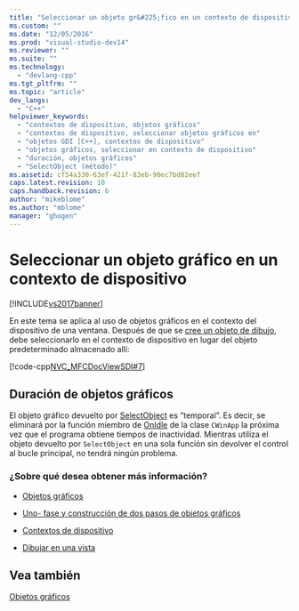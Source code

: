 ```yaml
---
title: "Seleccionar un objeto gr&#225;fico en un contexto de dispositivo | Microsoft Docs"
ms.custom: ""
ms.date: "12/05/2016"
ms.prod: "visual-studio-dev14"
ms.reviewer: ""
ms.suite: ""
ms.technology: 
  - "devlang-cpp"
ms.tgt_pltfrm: ""
ms.topic: "article"
dev_langs: 
  - "C++"
helpviewer_keywords: 
  - "contextos de dispositivo, objetos gráficos"
  - "contextos de dispositivo, seleccionar objetos gráficos en"
  - "objetos GDI [C++], contextos de dispositivo"
  - "objetos gráficos, seleccionar en contexto de dispositivo"
  - "duración, objetos gráficos"
  - "SelectObject (método)"
ms.assetid: cf54a330-63ef-421f-83eb-90ec7bd82eef
caps.latest.revision: 10
caps.handback.revision: 6
author: "mikeblome"
ms.author: "mblome"
manager: "ghogen"
---
```

# Seleccionar un objeto gr&#225;fico en un contexto de dispositivo
[!INCLUDE[vs2017banner](../assembler/inline/includes/vs2017banner.md)]

En este tema se aplica al uso de objetos gráficos en el contexto del dispositivo de una ventana.  Después de que se [cree un objeto de dibujo](../mfc/one-stage-and-two-stage-construction-of-objects.md), debe seleccionarlo en el contexto de dispositivo en lugar del objeto predeterminado almacenado allí:  
  
 [!code-cpp[NVC_MFCDocViewSDI#7](../mfc/codesnippet/CPP/selecting-a-graphic-object-into-a-device-context_1.cpp)]  
  
## Duración de objetos gráficos  
 El objeto gráfico devuelto por [SelectObject](../Topic/CDC::SelectObject.md) es “temporal”. Es decir, se eliminará por la función miembro de [OnIdle](../Topic/CWinApp::OnIdle.md) de la clase `CWinApp` la próxima vez que el programa obtiene tiempos de inactividad.  Mientras utiliza el objeto devuelto por `SelectObject` en una sola función sin devolver el control al bucle principal, no tendrá ningún problema.  
  
### ¿Sobre qué desea obtener más información?  
  
-   [Objetos gráficos](../mfc/graphic-objects.md)  
  
-   [Uno\- fase y construcción de dos pasos de objetos gráficos](../mfc/one-stage-and-two-stage-construction-of-objects.md)  
  
-   [Contextos de dispositivo](../mfc/device-contexts.md)  
  
-   [Dibujar en una vista](../mfc/drawing-in-a-view.md)  
  
## Vea también  
 [Objetos gráficos](../mfc/graphic-objects.md)